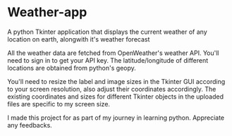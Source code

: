 # Weather-app
A python Tkinter application that displays the current weather of any location on earth, alongwith it's weather forecast 

All the weather data are fetched from OpenWeather's weather API. You'll need to sign in to get your API key. The latitude/longitude of different locations are obtained from python's geopy. 

You'll need to resize the label and image sizes in the Tkinter GUI according to your screen resolution, also adjust their coordinates accordingly. The existing coordinates and sizes for different Tkinter objects in the uploaded files are specific to my screen size. 


I made this project for as part of my journey in learning python. Appreciate any feedbacks. 
